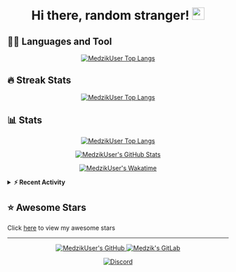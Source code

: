 <h1 align="center">
  Hi there, random stranger!
  <img src="https://cdn.medzik.xyz/Zw2ELB8.gif" width="28">
</h1>

## 👨‍💻 Languages and Tool

<p align="center">
  <a href="https://github.com/anuraghazra/github-readme-stats">
    <img alt="MedzikUser Top Langs" src="https://github-readme-stats.vercel.app/api/top-langs/?username=MedzikUser&theme=radical&count_private=true&layout=compact" />
  </a>
</p>

## 🔥 Streak Stats

<p align="center">
  <a href="https://git.io/streak-stats">
    <img alt="MedzikUser Top Langs" src="https://github-readme-streak-stats.herokuapp.com/?user=MedzikUser&theme=dracula" />
  </a>
</p>

## 📊 Stats

<p align="center">
  <a href="https://git.io/JEwT2">
    <img alt="MedzikUser Top Langs" src="https://activity-graph.herokuapp.com/graph?username=MedzikUser&bg_color=1F222E&color=F8D866&line=F85D7F&point=FFFFFF&hide_border=true" />
  </a>
</p>

<p align="center">
  <a href="https://git.io/JJmN9">
    <img alt="MedzikUser's GitHub Stats" src="https://github-readme-stats.vercel.app/api?username=MedzikUser&show_icons=true&theme=radical&line_height=27&include_all_commits=true&count_private=true" />
  </a>
</p>

<p align="center">
  <a href="https://git.io/JJmN9">
    <img alt="MedzikUser's Wakatime" src="https://github-readme-stats.vercel.app/api/wakatime?username=@Medzik&theme=radical" />
  </a>
</p>

<details>
<summary><b>⚡ Recent Activity</b></summary>

<!--START_SECTION:activity-->
1. ❗️ Opened issue [#12736](https://github.com/rust-lang/rust-analyzer/issues/12736) in [rust-lang/rust-analyzer](https://github.com/rust-lang/rust-analyzer)
2. 🗣 Commented on [#11](https://github.com/revanced/revanced-discord-bot/issues/11) in [revanced/revanced-discord-bot](https://github.com/revanced/revanced-discord-bot)
3. 💪 Opened PR [#12](https://github.com/revanced/revanced-discord-bot/pull/12) in [revanced/revanced-discord-bot](https://github.com/revanced/revanced-discord-bot)
4. ❌ Closed PR [#11](https://github.com/revanced/revanced-discord-bot/pull/11) in [revanced/revanced-discord-bot](https://github.com/revanced/revanced-discord-bot)
5. 💪 Opened PR [#11](https://github.com/revanced/revanced-discord-bot/pull/11) in [revanced/revanced-discord-bot](https://github.com/revanced/revanced-discord-bot)
<!--END_SECTION:activity-->

</details>

## ⭐ Awesome Stars
Click [here](AWESOME-STARS.md) to view my awesome stars

---

<p align="center">
  <a href="https://github.com/MedzikUser">
    <img alt="MedzikUser's GitHub" src="https://img.shields.io/badge/GitHub-100000?style=for-the-badge&logo=github&logoColor=white" />
  </a>
  <a href="https://gitlab.com/Medzik">
    <img alt="Medzik's GitLab" src="https://img.shields.io/badge/GitLab-330F63?style=for-the-badge&logo=gitlab&logoColor=white" />
  </a>
</p>


<p align="center">
  <a href="https://discord.com/users/695958092130680923">
    <img alt="Discord" src="https://lanyard.cnrad.dev/api/695958092130680923?animated=true" />
  </a>
</p>
